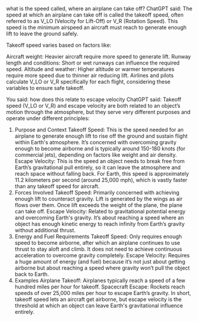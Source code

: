 what is the speed called, where an airplane can take off?
ChatGPT said:
The speed at which an airplane can take off is called the takeoff speed, often referred to as V_LO (Velocity for Lift-Off) or V_R (Rotation Speed). This speed is the minimum airspeed an aircraft must reach to generate enough lift to leave the ground safely.

Takeoff speed varies based on factors like:

Aircraft weight: Heavier aircraft require more speed to generate lift.
Runway length and conditions: Short or wet runways can influence the required speed.
Altitude and weather: Higher altitude or warmer temperatures require more speed due to thinner air reducing lift.
Airlines and pilots calculate V_LO or V_R specifically for each flight, considering these variables to ensure safe takeoff.

You said:
how does this relate to escape velocity 
ChatGPT said:
Takeoff speed (V_LO or V_R) and escape velocity are both related to an object’s motion through the atmosphere, but they serve very different purposes and operate under different principles:

1. Purpose and Context
Takeoff Speed: This is the speed needed for an airplane to generate enough lift to rise off the ground and sustain flight within Earth's atmosphere. It’s concerned with overcoming gravity enough to become airborne and is typically around 150-180 knots (for commercial jets), depending on factors like weight and air density.
Escape Velocity: This is the speed an object needs to break free from Earth’s gravitational pull entirely, so it can leave the atmosphere and reach space without falling back. For Earth, this speed is approximately 11.2 kilometers per second (around 25,000 mph), which is vastly faster than any takeoff speed for aircraft.
2. Forces Involved
Takeoff Speed: Primarily concerned with achieving enough lift to counteract gravity. Lift is generated by the wings as air flows over them. Once lift exceeds the weight of the plane, the plane can take off.
Escape Velocity: Related to gravitational potential energy and overcoming Earth's gravity. It’s about reaching a speed where an object has enough kinetic energy to reach infinity from Earth’s gravity without additional thrust.
3. Energy and Fuel Requirements
Takeoff Speed: Only requires enough speed to become airborne, after which an airplane continues to use thrust to stay aloft and climb. It does not need to achieve continuous acceleration to overcome gravity completely.
Escape Velocity: Requires a huge amount of energy (and fuel) because it’s not just about getting airborne but about reaching a speed where gravity won’t pull the object back to Earth.
4. Examples
Airplane Takeoff: Airplanes typically reach a speed of a few hundred miles per hour for takeoff.
Spacecraft Escape: Rockets reach speeds of over 25,000 miles per hour to escape Earth’s gravity.
In short, takeoff speed lets an aircraft get airborne, but escape velocity is the threshold at which an object can leave Earth's gravitational influence entirely.